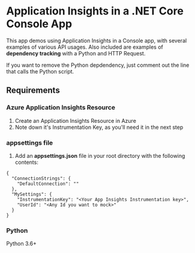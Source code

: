 ﻿# Application Insights in a .NET Core Console App
This app demos using Application Insights in a Console app, with several examples of various API usages. Also
included are examples of **dependency tracking** with a Python and HTTP Request.

If you want to remove the Python depdendency, just comment out the line that calls the Python script.

## Requirements
### Azure Application Insights Resource
1. Create an Application Insights Resource in Azure
2. Note down it's Instrumentation Key, as you'll need it in the next step

### appsettings file
1. Add an **appsettings.json** file in your root directory with the following contents:

```
{
  "ConnectionStrings": {
    "DefaultConnection": ""
  },
  "MySettings": {
    "InstrumentationKey": "<Your App Insights Instrumentation key>",
    "UserId": "<Any Id you want to mock>"
  }
}
```

### Python
Python 3.6+



